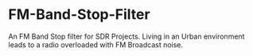 # FM-Band-Stop-Filter
An FM Band Stop filter for SDR Projects. Living in an Urban environment leads to a radio overloaded with FM Broadcast noise.
